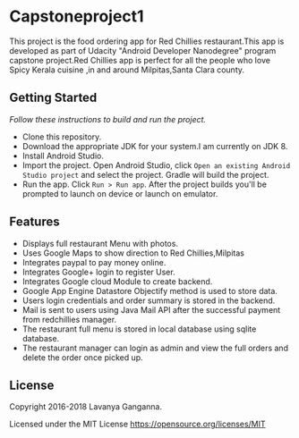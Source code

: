 # Capstoneproject1
This project is the food ordering app for Red Chillies restaurant.This app is developed as part of Udacity "Android Developer  Nanodegree" program capstone project.Red Chillies app is perfect for all the people who love Spicy Kerala cuisine ,in and around Milpitas,Santa Clara county.

## Getting Started
_Follow these instructions to build and run the project._
* Clone this repository.
* Download the appropriate JDK for your system.I am currently on JDK 8.
* Install Android Studio.
* Import the project. Open Android Studio, click `Open an existing Android Studio project` and select the project. Gradle will   build the project.
* Run the app. Click `Run > Run app`. After the project builds you'll be prompted to launch on device or launch on emulator.

## Features
* Displays full restaurant Menu with photos. 
* Uses Google Maps to show direction to Red Chillies,Milpitas 
* Integrates paypal to pay money online.
* Integrates Google+ login  to register User.
* Integrates Google cloud Module to create backend.
* Google App Engine Datastore Objectify method is used to store data.
* Users login credentials and order summary is stored in the backend.
* Mail is sent to users using Java Mail API after the successful payment from redchillies manager.
* The restaurant full menu is stored in local database using sqlite database.
* The restaurant manager can login as admin and view the full orders and delete the order once picked up.

## License

Copyright 2016-2018 Lavanya Ganganna.

Licensed under the MIT License https://opensource.org/licenses/MIT
